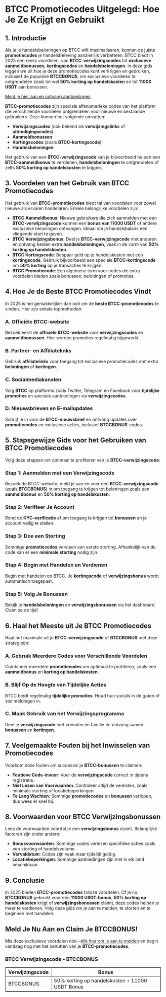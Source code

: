 <h1>BTCC Promotiecodes Uitgelegd: Hoe Je Ze Krijgt en Gebruikt</h1>
<h2>1. Introductie</h2>
<p>Als je je handelsbeloningen op BTCC wilt maximaliseren, kunnen de juiste <strong>promotiecodes</strong> je handelsbeleving aanzienlijk verbeteren. BTCC biedt in 2025 een reeks voordelen, van <strong>BTCC-verwijzingscodes</strong> tot <strong>exclusieve aanmeldbonussen</strong>, <strong>kortingscodes</strong> en <strong>handelsbeloningen</strong>. In deze gids leggen we uit hoe je deze promotiecodes kunt verkrijgen en gebruiken, inclusief de populaire <strong>BTCCBONUS</strong>, om exclusieve voordelen te ontgrendelen zoals tot wel <strong>50% korting op handelskosten</strong> en tot <strong>11000 USDT</strong> aan bonussen.</p>
<p><a href="https://partner.btcc.com/us/c/BTCCBONUS/9303" target="_blank">Meld je hier aan en ontvang aanbiedingen</a></p>
<img src="https://images.mirror-media.xyz/publication-images/pFAHTV5xiT_ZR81Wj_ds0.png?height=500&amp;width=1000" decoding="async" data-nimg="fill" class="css-xah9so" style="position: absolute; inset: 0px; box-sizing: border-box; padding: 0px; border: none; margin: auto; display: block; width: 0px; height: 0px; min-width: 100%; max-width: 100%; min-height: 100%; max-height: 100%;">

<p><strong>BTCC-promotiecodes</strong> zijn speciale alfanumerieke codes van het platform die verschillende voordelen ontgrendelen voor nieuwe en bestaande gebruikers. Deze kunnen het volgende omvatten:</p>
<ul>
<li><strong>Verwijzingscodes</strong> (ook bekend als <strong>verwijzingslinks</strong> of <strong>uitnodigingscodes</strong>)</li>
<li><strong>Aanmeldbonussen</strong></li>
<li><strong>Kortingscodes</strong> (zoals <strong>BTCC-kortingscode</strong>)</li>
<li><strong>Handelsbeloningen</strong></li>
</ul>
<p>Het gebruik van een <strong>BTCC-verwijzingscode</strong> kan je bijvoorbeeld helpen een <strong>BTCC-aanmeldbonus</strong> te verdienen, <strong>handelsbeloningen</strong> te ontgrendelen of zelfs <strong>50% korting op handelskosten</strong> te krijgen.</p>
<h2>3. Voordelen van het Gebruik van BTCC Promotiecodes</h2>
<p>Het gebruik van <strong>BTCC-promotiecodes</strong> biedt tal van voordelen voor zowel nieuwe als ervaren handelaren. Enkele belangrijke voordelen zijn:</p>
<ul>
<li><strong>BTCC Aanmeldbonus</strong>: Nieuwe gebruikers die zich aanmelden met een <strong>BTCC-verwijzingscode</strong> kunnen een <strong>bonus van 11000 USDT</strong> of andere exclusieve beloningen ontvangen. Ideaal om je handelsbalans een vliegende start te geven.</li>
<li><strong>BTCC Verwijzingsbonus</strong>: Deel je <strong>BTCC-verwijzingscode</strong> met anderen en ontvang beiden extra <strong>handelsbeloningen</strong>, vaak in de vorm van <strong>50% korting op handelskosten</strong>.</li>
<li><strong>BTCC Kortingscode</strong>: Bespaar geld op je handelskosten met een <strong>kortingscode</strong>. Gebruik bijvoorbeeld een speciale <strong>BTCC-kortingscode</strong> om <strong>50% korting</strong> op je transacties te krijgen.</li>
<li><strong>BTCC Promotiecode</strong>: Een algemene term voor codes die extra voordelen bieden zoals bonussen, beloningen of promoties.</li>
</ul>
<h2>4. Hoe Je de Beste BTCC Promotiecodes Vindt</h2>
<p>In 2025 is het gemakkelijker dan ooit om de <strong>beste BTCC-promotiecodes</strong> te vinden. Hier zijn enkele topmethoden:</p>
<h3>A. Officiële BTCC-website</h3>
<p>Bezoek eerst de <strong>officiële BTCC-website</strong> voor <strong>verwijzingscodes</strong> en <strong>aanmeldbonussen</strong>. Hier worden promoties regelmatig bijgewerkt.</p>
<h3>B. Partner- en Affiliatelinks</h3>
<p>Gebruik <strong>affiliatelinks</strong> voor toegang tot exclusieve promotiecodes met extra <strong>beloningen</strong> of <strong>kortingen</strong>.</p>
<h3>C. Socialmediakanalen</h3>
<p>Volg <strong>BTCC</strong> op platforms zoals Twitter, Telegram en Facebook voor <strong>tijdelijke promoties</strong> en speciale aanbiedingen via <strong>verwijzingscodes</strong>.</p>
<h3>D. Nieuwsbrieven en E-mailupdates</h3>
<p>Schrijf je in voor de <strong>BTCC-nieuwsbrief</strong> en ontvang updates over <strong>promotiecodes</strong> en exclusieve acties, inclusief <strong>BTCCBONUS</strong>-codes.</p>
<h2>5. Stapsgewijze Gids voor het Gebruiken van BTCC Promotiecodes</h2>
<p>Volg deze stappen om optimaal te profiteren van je <strong>BTCC-verwijzingscode</strong>:</p>
<h3>Stap 1: Aanmelden met een Verwijzingscode</h3>
<p>Bezoek de BTCC-website, meld je aan en voer een <strong>BTCC-verwijzingscode</strong> (zoals <strong>BTCCBONUS</strong>) in om toegang te krijgen tot beloningen zoals een <strong>aanmeldbonus</strong> en <strong>50% korting op handelskosten</strong>.</p>
<h3>Stap 2: Verifieer Je Account</h3>
<p>Rond de <strong>KYC-verificatie</strong> af om toegang te krijgen tot <strong>bonussen</strong> en je account veilig te stellen.</p>
<h3>Stap 3: Doe een Storting</h3>
<p>Sommige <strong>promotiecodes</strong> vereisen een eerste storting. Afhankelijk van de code kan er een <strong>minimale storting</strong> nodig zijn.</p>
<h3>Stap 4: Begin met Handelen en Verdienen</h3>
<p>Begin met handelen op BTCC. Je <strong>kortingscode</strong> of <strong>verwijzingsbonus</strong> wordt automatisch toegepast.</p>
<h3>Stap 5: Volg Je Bonussen</h3>
<p>Bekijk je <strong>handelsbeloningen</strong> en <strong>verwijzingsbonussen</strong> via het dashboard. Claim ze op tijd!</p>
<h2>6. Haal het Meeste uit Je BTCC Promotiecodes</h2>
<p>Haal het maximale uit je <strong>BTCC-verwijzingscode</strong> of <strong>BTCCBONUS</strong> met deze strategieën:</p>
<h3>A. Gebruik Meerdere Codes voor Verschillende Voordelen</h3>
<p>Combineer meerdere <strong>promotiecodes</strong> om optimaal te profiteren, zoals een <strong>aanmeldbonus</strong> en <strong>korting op handelskosten</strong>.</p>
<h3>B. Blijf Op de Hoogte van Tijdelijke Acties</h3>
<p>BTCC biedt regelmatig <strong>tijdelijke promoties</strong>. Houd hun socials in de gaten of stel meldingen in.</p>
<h3>C. Maak Gebruik van het Verwijzingsprogramma</h3>
<p>Deel je <strong>verwijzingscode</strong> met vrienden en familie en ontvang samen <strong>bonussen</strong> en <strong>kortingen</strong>.</p>
<h2>7. Veelgemaakte Fouten bij het Inwisselen van Promotiecodes</h2>
<p>Voorkom deze fouten om succesvol je <strong>BTCC-bonussen</strong> te claimen:</p>
<ul>
<li><strong>Foutieve Code-invoer</strong>: Voer de <strong>verwijzingscode</strong> correct in tijdens registratie.</li>
<li><strong>Niet Lezen van Voorwaarden</strong>: Controleer altijd de vereisten, zoals minimale storting of locatiebeperkingen.</li>
<li><strong>Te Lang Wachten</strong>: Sommige <strong>promotiecodes</strong> en <strong>bonussen</strong> verlopen, dus wees er snel bij.</li>
</ul>
<h2>8. Voorwaarden voor BTCC Verwijzingsbonussen</h2>
<p>Lees de voorwaarden voordat je een <strong>verwijzingsbonus</strong> claimt. Belangrijke factoren zijn onder andere:</p>
<ul>
<li><strong>Bonusvoorwaarden</strong>: Sommige codes vereisen specifieke acties zoals een storting of handelsvolume.</li>
<li><strong>Vervaldatum</strong>: Codes zijn vaak maar tijdelijk geldig.</li>
<li><strong>Locatiebeperkingen</strong>: Sommige aanbiedingen zijn niet in elk land beschikbaar.</li>
</ul>
<h2>9. Conclusie</h2>
<p>In 2025 bieden <strong>BTCC-promotiecodes</strong> talloze voordelen. Of je nu <strong>BTCCBONUS</strong> gebruikt voor een <strong>11000 USDT-bonus</strong>, <strong>50% korting op handelskosten</strong> krijgt of <strong>verwijzingsbonussen</strong> claimt, deze codes helpen je meer te verdienen. Volg deze gids om je aan te melden, te storten en te beginnen met handelen.</p>
<h2>Meld Je Nu Aan en Claim Je BTCCBONUS!</h2>
<p>Mis deze exclusieve voordelen niet—<a href="https://partner.btcc.com/us/c/BTCCBONUS/9303">klik hier om je aan te melden</a> en begin vandaag nog met het benutten van je <strong>BTCC-promotiecodes</strong>.</p>
<h3>BTCC Verwijzingscode - BTCCBONUS</h3>
<table border="1">
<thead>
<tr>
<th>Verwijzingscode</th>
<th>Bonus</th>
</tr>
</thead>
<tbody>
<tr>
<td>BTCCBONUS</td>
<td>50% korting op handelskosten + 11000 USDT Bonus</td>
</tr>
</tbody>
</table>
